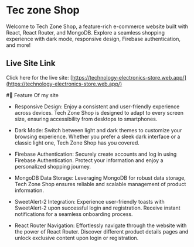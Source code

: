 # Tec zone Shop
Welcome to Tech Zone Shop, a feature-rich e-commerce website built with React, React Router, and MongoDB. Explore a seamless shopping experience with dark mode, responsive design, Firebase authentication, and more!

## Live Site Link

Click here for the live site: [https://technology-electronics-store.web.app/](https://technology-electronics-store.web.app/)


#🚩 Feature Of my site
- Responsive Design: Enjoy a consistent and user-friendly experience across devices. Tech Zone Shop is designed to adapt to every screen size, ensuring accessibility from desktops to smartphones.

- Dark Mode: Switch between light and dark themes to customize your browsing experience. Whether you prefer a sleek dark interface or a classic light one, Tech Zone Shop has you covered.

- Firebase Authentication: Securely create accounts and log in using Firebase Authentication. Protect your information and enjoy a personalized shopping journey.

- MongoDB Data Storage: Leveraging MongoDB for robust data storage, Tech Zone Shop ensures reliable and scalable management of product information.

- SweetAlert-2 Integration: Experience user-friendly toasts with SweetAlert-2 upon successful login and registration. Receive instant notifications for a seamless onboarding process.

- React Router Navigation: Effortlessly navigate through the website with the power of React Router. Discover different product details pages and unlock exclusive content upon login or registration.
